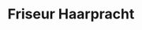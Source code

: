 ---
title: "Friseur Haarpracht"
url: /erlangen/friseur-haarpracht-untere-karlstrasse/
shop: Friseur
---